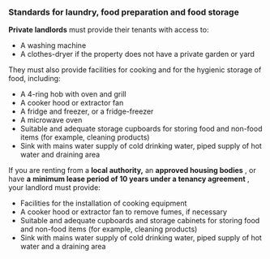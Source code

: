 ###  Standards for laundry, food preparation and food storage

**Private landlords** must provide their tenants with access to:

  * A washing machine 
  * A clothes-dryer if the property does not have a private garden or yard 

They must also provide facilities for cooking and for the hygienic storage of
food, including:

  * A 4-ring hob with oven and grill 
  * A cooker hood or extractor fan 
  * A fridge and freezer, or a fridge-freezer 
  * A microwave oven 
  * Suitable and adequate storage cupboards for storing food and non-food items (for example, cleaning products) 
  * Sink with mains water supply of cold drinking water, piped supply of hot water and draining area 

If you are renting from a **local authority,** an **approved housing bodies**
, or have **a** **minimum lease period of 10 years under a tenancy agreement**
, your landlord must provide:

  * Facilities for the installation of cooking equipment 
  * A cooker hood or extractor fan to remove fumes, if necessary 
  * Suitable and adequate cupboards and storage cabinets for storing food and non-food items (for example, cleaning products) 
  * Sink with mains water supply of cold drinking water, piped supply of hot water and a draining area 
